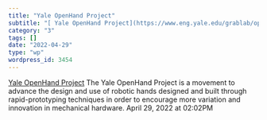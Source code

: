 ```yaml
---
title: "Yale OpenHand Project"
subtitle: "[ Yale OpenHand Project](https://www.eng.yale.edu/grablab/openhand/)"
category: "3"
tags: []
date: "2022-04-29"
type: "wp"
wordpress_id: 3454
---
```

[ Yale OpenHand Project](https://www.eng.yale.edu/grablab/openhand/)
 The Yale OpenHand Project is a movement to advance the design and use of robotic hands designed and built through rapid-prototyping techniques in order to encourage more variation and innovation in mechanical hardware.
April 29, 2022 at 02:02PM